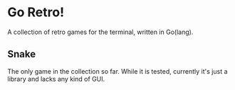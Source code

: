 Go Retro!
=========

A collection of retro games for the terminal, written in Go(lang).

Snake
-----

The only game in the collection so far. While it is tested,
currently it's just a library and lacks any kind of GUI.
